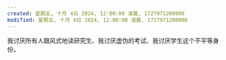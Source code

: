 ```yaml
---
created: 星期五, 十月 4日 2024, 12:00:00 凌晨, 1727971200000
modified: 星期五, 十月 4日 2024, 12:00:00 凌晨, 1727971200000
---
```



我讨厌所有人跟风式地读研究生、我讨厌虚伪的考试、我讨厌学生这个不平等身份。
 